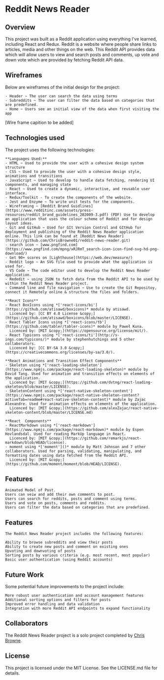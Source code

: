 # Reddit News Reader

## Overview

This project was built as a Reddit application using everything I've learned, including React and Redux. Reddit is a website where people share links to articles, media and other things on the web. This Reddit API provides data which will allow users to view and search posts and comments, up vote and down vote which are provided by fetching Reddit API data.

## Wireframes

Below are wireframes of the initial design for the project:

    - Header ~ The user can search the data using terms
    - Subreddits ~ The user can filter the data based on categories that are predefined.
    - Home ~ Users see an initial view of the data when first visiting the app

[Wire frame capition to be added]


## Technologies used

The project uses the following technologies:

    **Languages Used:**
    - HTML ~ Used to provide the user with a cohesive design system structure
    - CSS ~ Used to provide the user with a cohesive design style, animations and transitions
    - JavaScript ~ Used to develop to handle data fetching, rendering UI components, and managing state
    - React ~ Used to create a dynamic, interactive, and reusable user interface.
    - Redux/Toolkit - To create the components of the website.
    - Jest and Enzyme ~ To write unit tests for the components.
    - Wireframing ~ [Reddit Brand Guidlines](https://www.redditinc.com/assets/press-resources/reddit_brand_guidelines_202009-3.pdf) (PDF) Use to develop an application that uses the colour scheme of Reddit and for design layout ideas.
    - Git and GitHub ~ Used for GIt Version Control and GItHub for deployment and publishing of the Reddit News Reader application online. This link can be found at [Reddit News Reader](https://github.com/ChrisBrowne01/reddit-news-reader.git)
    - search icon ~ [www.pngfind.com](https://www.pngfind.com/mpng/xRJRmT_search-icon-icon-find-svg-hd-png-download/)
    - Get 90+ scores on [Lighthouse](https://web.dev/measure/)
    - Reddit logo ~ An SVG file used to provide what the application is used for.
    - VS Code ~ The code editor used to develop the Reddit News Reader application.
    - Rededit ~ using JSON to fetch data from the Reddit API to be used by within the Reddit News Reader project.
    - Command line and file navigation ~ Use to create the Git Repositoy, connect it Remotely online & structure the files and folders.

    **React Icons**
    - React BoxIcons using *['react-icons/bi'](https://github.com/atisawd/boxicons)* module by atisawd.
      Licenced by: [CC BY 4.0 License &copy;](https://github.com/atisawd/boxicons/blob/master/LICENSE).
    - React Tabler Icons using *['react-icons/tb'](https://github.com/tabler/tabler-icons)* module by Paweł Kuna. 
      Licenced by: [MIT &copy;](https://opensource.org/license/mit/).
    - React Typicons using *['react-icons/ti'](http://s-ings.com/typicons/)* module by stephenhutchings and 5 other collaborators. 
      Licenced by: [CC BY-SA 3.0 &copy;](https://creativecommons.org/licenses/by-sa/3.0/).

    **React Animations and Transition Effect Components**
    - Skeleton using *['react-loading-skeleton'](https://www.npmjs.com/package/react-loading-skeleton)* module by David Tang. Used for animation and transition effects on elements of the application.
      Licenced by: [MIT &copy;](https://github.com/dvtng/react-loading-skeleton/blob/master/LICENSE).
    - SkeletonContent using *['react-native-skeleton-content'](https://www.npmjs.com/package/react-native-skeleton-content?activeTab=readme#react-native-skeleton-content)* module by Zajac Alexandre. Used for animation effects on elements of the application.
      Licenced by: [MIT &copy;](https://github.com/alexZajac/react-native-skeleton-content/blob/master/LICENSE.md)
    
    **React  Components**
    - ReactMarkdown using *['react-markdown'](https://www.npmjs.com/package/react-markdown)* module by Espen Hovlandsdal. Used for reading MarkUp language in React.
      Licenced by: [MIT &copy;](https://github.com/remarkjs/react-markdown/blob/HEAD/license).
    - moment using *['moment']()* module by Matt Johnson and 7 other collaborators. Used for parsing, validating, manipulating, and formatting dates using data fetched from the Reddit API.
      Licenced by: [MIT &copy;](https://github.com/moment/moment/blob/HEAD/LICENSE).
  
## Features

    Animated Model of Post.
    Users can veiw and add their own comments to post.
    Users can search for reddits, posts and comment using terms.
    Users and vote on posts, comments and reddits.
    Users can filter the data based on categories that are predefined.

## Features
      
    The Reddit News Reader project includes the following features:

    Ability to browse subreddits and view their posts
    Ability to create new posts and comment on existing ones
    Upvoting and downvoting of posts
    Sorting posts by various criteria (e.g. most recent, most popular)
    Basic user authentication (using Reddit accounts)

## Future Work

Some potential future improvements to the project include:

    More robust user authentication and account management features
    Additional sorting options and filters for posts
    Improved error handling and data validation
    Integration with more Reddit API endpoints to expand functionality

## Collaborators

The Reddit News Reader project is a solo project completed by [Chris Browne](https://github.com/ChrisBrowne01/reddit-news-reader.git).


## License

This project is licensed under the MIT License. See the LICENSE.md file for details.
